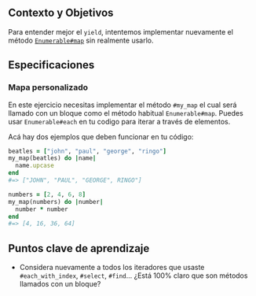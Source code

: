 ## Contexto y Objetivos

Para entender mejor el `yield`, intentemos implementar nuevamente el método [`Enumerable#map`](https://ruby-doc.org/core-2.5.3/Enumerable.html#method-i-map) sin realmente usarlo.


## Especificaciones

### Mapa personalizado

En este ejercicio necesitas implementar el método `#my_map`  el cual será llamado con un bloque como el método habitual `Enumerable#map`. Puedes usar  `Enumerable#each` en tu codigo para iterar a través de elementos.

Acá hay dos ejemplos que deben funcionar en tu código:

```ruby
beatles = ["john", "paul", "george", "ringo"]
my_map(beatles) do |name|
  name.upcase
end
#=> ["JOHN", "PAUL", "GEORGE", RINGO"]
```

```ruby
numbers = [2, 4, 6, 8]
my_map(numbers) do |number|
  number * number
end
#=> [4, 16, 36, 64]
```


## Puntos clave de aprendizaje

- Considera nuevamente a todos los iteradores que usaste `#each_with_index`, `#select`, `#find`... ¿Está 100% claro que son métodos llamados con un bloque?
